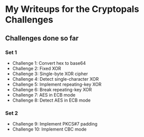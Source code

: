 # My Writeups for the Cryptopals Challenges
## Challenges done so far
### Set 1
- Challenge 1: Convert hex to base64
- Challenge 2: Fixed XOR
- Challenge 3: Single-byte XOR cipher
- Challenge 4: Detect single-character XOR
- Challenge 5: Implement repeating-key XOR
- Challenge 6: Break repeating-key XOR
- Challenge 7: AES in ECB mode
- Challenge 8: Detect AES in ECB mode
### Set 2
- Challenge 9: Implement PKCS#7 padding
- Challenge 10: Implement CBC mode 
